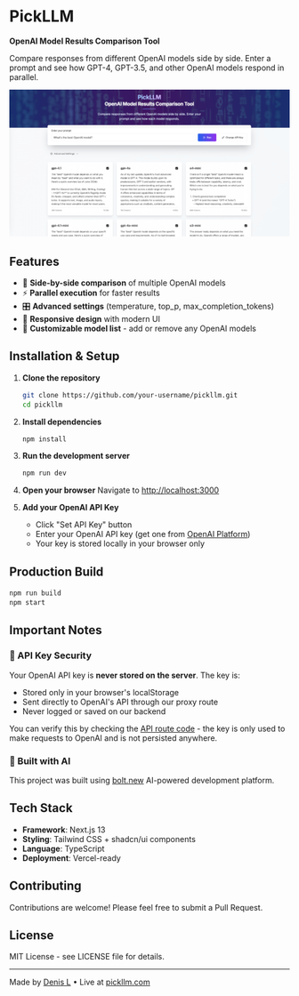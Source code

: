 # PickLLM

**OpenAI Model Results Comparison Tool**

Compare responses from different OpenAI models side by side. Enter a prompt and see how GPT-4, GPT-3.5, and other OpenAI models respond in parallel.

![PickLLM Preview](public/openai-model-comparison-preview.png)

## Features

- 🔄 **Side-by-side comparison** of multiple OpenAI models
- ⚡ **Parallel execution** for faster results
- 🎛️ **Advanced settings** (temperature, top_p, max_completion_tokens)
- 📱 **Responsive design** with modern UI
- 🔧 **Customizable model list** - add or remove any OpenAI models

## Installation & Setup

1. **Clone the repository**
   ```bash
   git clone https://github.com/your-username/pickllm.git
   cd pickllm
   ```

2. **Install dependencies**
   ```bash
   npm install
   ```

3. **Run the development server**
   ```bash
   npm run dev
   ```

4. **Open your browser**
   Navigate to [http://localhost:3000](http://localhost:3000)

5. **Add your OpenAI API Key**
   - Click "Set API Key" button
   - Enter your OpenAI API key (get one from [OpenAI Platform](https://platform.openai.com/api-keys))
   - Your key is stored locally in your browser only

## Production Build

```bash
npm run build
npm start
```

## Important Notes

### 🔐 API Key Security
Your OpenAI API key is **never stored on the server**. The key is:
- Stored only in your browser's localStorage
- Sent directly to OpenAI's API through our proxy route
- Never logged or saved on our backend

You can verify this by checking the [API route code](app/api/openai/route.ts) - the key is only used to make requests to OpenAI and is not persisted anywhere.

### 🤖 Built with AI
This project was built using [bolt.new](https://bolt.new) AI-powered development platform.

## Tech Stack

- **Framework**: Next.js 13
- **Styling**: Tailwind CSS + shadcn/ui components
- **Language**: TypeScript
- **Deployment**: Vercel-ready

## Contributing

Contributions are welcome! Please feel free to submit a Pull Request.

## License

MIT License - see LICENSE file for details.

---

Made by [Denis L](https://x.com/d3liaz) • Live at [pickllm.com](https://pickllm.com)
